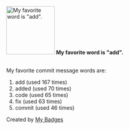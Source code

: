 <img src="https://my-badges.github.io/my-badges/favorite-word.png" alt="My favorite word is &quot;add&quot;." title="My favorite word is &quot;add&quot;." width="128">
<strong>My favorite word is &quot;add&quot;.</strong>
<br><br>

My favorite commit message words are:

1. add (used 167 times)
2. added (used 70 times)
3. code (used 65 times)
4. fix (used 63 times)
5. commit (used 46 times)


Created by <a href="https://github.com/my-badges/my-badges">My Badges</a>